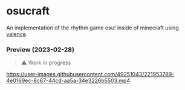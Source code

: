 # osucraft

An implementation of the rhythm game osu! inside of minecraft using [valence](https://github.com/valence-rs/valence).

### Preview (2023-02-28)
> :warning: Work in progress

https://user-images.githubusercontent.com/49251043/221953789-4e0169ec-8c67-44cd-aa5a-34e3226b5503.mp4
